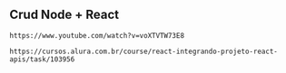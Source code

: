 ## Crud Node + React

```Youtube
https://www.youtube.com/watch?v=voXTVTW73E8
```

```Alura
https://cursos.alura.com.br/course/react-integrando-projeto-react-apis/task/103956
```